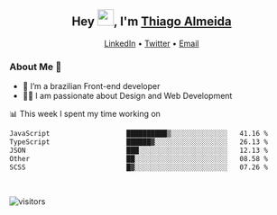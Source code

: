 

<h2 align="center">Hey <img src="https://github.com/TheDudeThatCode/TheDudeThatCode/blob/master/Assets/Hi.gif" width="29">, I'm <a href="https://www.linkedin.com/in/thiago-almeida-69785569/">Thiago Almeida</a></h2>
<p align="center">
  <a href="https://www.linkedin.com/in/thiago-almeida-69785569/">LinkedIn</a> •
  <a href="https://twitter.com/thiagoloal">Twitter</a> •
  <a href="mailto:thiagoloal@gmail.com">Email</a>
</p>

### About Me 🚀
- 🌱  I’m a brazilian Front-end developer</br>
- 👨‍💻  I am passionate about Design and Web Development</br>

<!-- ![Thiago Almeida github stats](https://github-readme-stats.vercel.app/api?username=thiagoloal&show_icons=true&hide_border=true)&nbsp;&nbsp; -->

📊 This week I spent my time working on
<!--START_SECTION:waka-->

```txt
JavaScript                   ██████████▒░░░░░░░░░░░░░░   41.16 %
TypeScript                   ██████▓░░░░░░░░░░░░░░░░░░   26.13 %
JSON                         ███░░░░░░░░░░░░░░░░░░░░░░   12.13 %
Other                        ██░░░░░░░░░░░░░░░░░░░░░░░   08.58 %
SCSS                         █▓░░░░░░░░░░░░░░░░░░░░░░░   07.26 %
```

<!--END_SECTION:waka-->

<br />

![visitors](https://visitor-badge.laobi.icu/badge?page_id=thiagoloal.thiagoloal)
